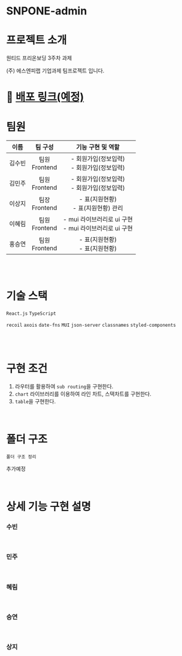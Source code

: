 # SNPONE-admin

# 프로젝트 소개

원티드 프리온보딩 3주차 과제

(주) 에스엔피랩 기업과제 팀프로젝트 입니다.

# 🚀 [배포 링크(예정)](/)

# 팀원

| 이름   |       팀 구성       |                                                                                기능 구현 및 역할                                                                                 |
| ------ | :-----------------: | :------------------------------------------------------------------------------------------------------------------------------------------------------------------------------: |
| 김수빈 | 팀원 </br> Frontend |                                                              - 회원가입(정보입력) </br> - 회원가입(정보입력)                                                              |
| 김민주 | 팀원 </br> Frontend | - 회원가입(정보입력) </br> - 회원가입(정보입력) |
| 이상지 | 팀장 </br> Frontend |             - 표(지원현황) </br> - 표(지원현황) 관리             |
| 이혜림 | 팀원 </br> Frontend |                                  - mui 라이브러리로 ui 구현 </br> - mui 라이브러리로 ui 구현 </br>                               |
| 홍승연 | 팀원 </br> Frontend |                                               - 표(지원현황) </br> -  표(지원현황)

</br>
</br>

# 기술 스택

`React.js`
`TypeScript`

`recoil`
`axois`
`date-fns`
`MUI`
`json-server`
`classnames`
`styled-components`

</br>
</br>

# 구현 조건

1. 라우터를 활용하여 `sub routing`을 구현한다.
2. `chart` 라이브러리를 이용하여 라인 차트, 스택차트를 구현한다.
3. `table`을 구현한다.

</br>

# 폴더 구조

```text
폴더 구조 정리
```

추가예정

</br>

# 상세 기능 구현 설명

### 수빈

</br>

### 민주

</br>

### 혜림

</br>

### 승연

</br>

### 상지





